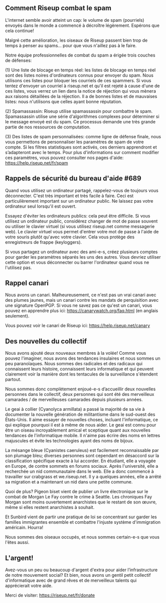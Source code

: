 ## Comment Riseup combat le spam

L'internet semble avoir atteint un cap: le volume de spam (pourriels) 
envoyés dans le monde a commencé à décroître légèrement. Espérons que 
cela continue!

Malgré cette amélioration, les oiseaux de Riseup passent bien trop de 
temps à penser au spams... pour que vous n'aillez pas à le faire.

Notre équipe professionnelles de combat du spam a érigée trois couches 
de défenses:

(1) Une liste de blocage en temps réel: les listes de blocage en temps 
réel sont des listes noires d'ordinateurs connus pour envoyer du spam. 
Nous utilisons ces listes pour bloquer les courriels de ces spammers. Si 
vous tentez d'envoyer un courriel à riseup.net et qu'il est rejeté à 
cause d'une de ces listes, vous verrez un lien dans la notice de 
réjection qui vous mènera aux raisons détaillées de la réjection. Il a 
de bonnes listes et de mauvaises listes: nous n'utilisons que celles 
ayant bonne réputation.

(2) Spamassassin: Riseup utilise spamassassin pour combattre le spam. 
Spamassassin utilise une série d'algorithmes complexes pour déterminer 
si le message envoyé est du spam. Ce processus demande une très grande 
partie de nos ressources de computation.

(3) Des listes de spam personnalisées: comme ligne de défense finale, 
nous vous permettons de personnaliser les paramètres de spam de votre 
compte. Si les filtres statistiques sont activés, ces derniers 
apprendront et s’adapteront avec le temps. Pour plus d'informations sur 
comment modifier ces paramètres, vous pouvez consulter nos pages d'aide: 
https://help.riseup.net/fr/spam

## Rappels de sécurité du bureau d'aide #689

Quand vous utilisez un ordinateur partagé, rappelez-vous de toujours 
vous déconnecter. C'est très important et très facile à faire. Ceci est 
particulièrement important sur un ordinateur public. Ne laissez pas 
votre ordinateur seul lorsqu'il est ouvert.

Essayez d'éviter les ordinateurs publics: cela peut être difficile. Si 
vous utilisez un ordinateur public, considérez changer de mot de passe 
souvent ou utiliser le clavier virtuel (si vous utilisez riseup.net 
comme messagerie web). Le clavier virtuel vous permet d'entrer votre mot 
de passe à l'aide de votre souris plutôt qu'avec votre clavier. Cela 
vous protège des enregistreurs de frappe (keyloggers).

Si vous partagez un ordinateur avec des ami-e-s, créez plusieurs comptes 
pour garder les paramètres séparés les uns des autres. Vous devriez 
utiliser cette option et vous déconnecter ou barrer l'ordinateur quand 
vous ne l'utilisez pas.

## Rappel canari

Nous avons un canari. Malheureusement, ce n'est pas un vrai canari avec 
des plumes jaunes, mais un canari contre les mandats de perquisition 
avec une signature OpenPGP. Si vous ne savez pas ce qu'est un canari, 
vous pouvez en apprendre plus ici: https://canarywatch.org/faq.html (en 
anglais seulement).

Vous pouvez voir le canari de Riseup ici: https://help.riseup.net/canary

## Des nouvelles du collectif

Nous avons ajouté deux nouveaux membres à la volée! Comme vous pouvez 
l'imaginer, nous avons des tendances insulaires et nous sommes un peu 
paranoïaques. Nous sommes des radicales et des radicaux qui connaissent 
leurs histoire, connaissent leurs informatique et qui peuvent clairement 
voir la manière dont les tentacules de la surveillance s'étendent 
partout.

Nous sommes donc complètement enjoué-e-s d’accueillir deux nouvelles 
personnes dans le collectif, deux personnes qui sont été des merveilleux 
camarades / de merveilleuses camarades depuis plusieurs années.

Le geai à collier (Cyanolyca armillata) a passé la majorité de sa vie à 
documenter la nouvelle génération de militantisme dans le sud-ouest des 
États-Unis. Il aime essayer de nouvelles choses, incluant 
l'informatique, ce qui explique pourquoi il est à même de nous aider. Le 
geai est connu pour être un oiseau incroyablement amical et sceptique 
quant aux nouvelles tendances de l'informatique mobile. Il n'aime pas 
écrire des noms en lettres majuscules et évite les technologies ayant 
des noms de bijoux.

La mésange bleue (Cyanistes caeruleus) est facilement reconnaissable par 
son plumage bleu; diverses personnes sont cependant en désaccord sur la 
classification spécifique exacte à lui accorder. En étudiant, elle a 
voyagée en Europe, de contre sommets en forums sociaux. Après 
l'université, elle a recherchée un nid communautaire dans le web. Elle a 
donc commencé à travailler sur crabgrass et we.riseup.net. Il y a 
quelques années, elle a arrêté sa migration et a maintenant un nid dans 
une petite commune.

Quoi de plus? Pigeon biset vient de publier un livre électronique sur le 
combat de Morgan Le Fay contre le crime à Seattle. Les chroniques Fay 
Morgan sont moins ouvertement anarchistes que le restant de son œuvre, 
même si elles restent anarchistes à souhait.

Et Sunbird vient de partir une pratique de loi se concentrant sur garder 
les familles immigrantes ensemble et combattre l'injuste système 
d'immigration américain. Hourra!

Nous sommes des oiseaux occupés, et nous sommes certain-e-s que vous 
l'êtes aussi.

## L'argent!

Avez-vous un peu ou beaucoup d'argent d'extra pour aider 
l’infrastructure de notre mouvement social? Et bien, nous avons un 
gentil petit collectif d'informatique avec de grand rêves et de 
merveilleux talents qui apprécierait votre aide.

Merci de visiter: https://riseup.net/fr/donate